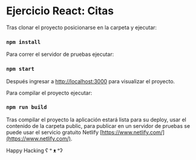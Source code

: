 # Ejercicio React: Citas

Tras clonar el proyecto posicionarse en la carpeta y ejecutar:

### `npm install`

Para correr el servidor de pruebas ejecutar:

### `npm start`

Después ingresar a [http://localhost:3000](http://localhost:3000) para visualizar el proyecto.

Para compilar el proyecto ejecutar:

### `npm run build`

Tras compilar el proyecto la aplicación estará lista para su deploy, usar el contenido de la carpeta public, para publicar en un servidor de pruebas se puede usar el servicio gratuito Netlify [https://www.netlify.com/](https://www.netlify.com/).

Happy Hacking  ʕ ᵒ ᴥ ᵒʔ